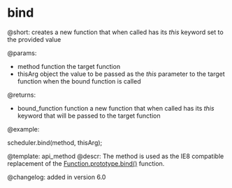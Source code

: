 bind
=============

@short:
	creates a new function that when called has its <i>this</i> keyword set to the provided value

@params:

- method		function			the target function
- thisArg		object				the value to be passed as the <i>this</i> parameter to the target function when the bound function is called

@returns:

- bound_function		function		 a new function that when called has its <i>this</i> keyword that will be passed to the target function

@example:

scheduler.bind(method, thisArg);

@template:	api_method
@descr:
The method is used as the IE8 compatible replacement of the [Function.prototype.bind()](https://developer.mozilla.org/en-US/docs/Web/JavaScript/Reference/Global_Objects/Function/bind) function.

@changelog:
added in version 6.0